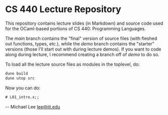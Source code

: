 # CS 440 Lecture Repository

This repository contains lecture slides (in Markdown) and source code used for
the OCaml-based portions of CS 440: Programming Languages.

The *main* branch contains the "final" version of source files (with fleshed out
functions, types, etc.), while the *demo* branch contains the "starter" versions
(those I'll start out with during lecture demos). If you want to code along
during lecture, I recommend creating a branch off of *demo* to do so.

To load all the lecture source files as modules in the toplevel, do:

```bash
dune build
dune utop src
```

Now you can do:

```ocaml
# L01_intro.x;;
```

-- Michael Lee <lee@iit.edu>
